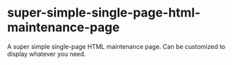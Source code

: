 # super-simple-single-page-html-maintenance-page
A super simple single-page HTML maintenance page. Can be customized to display whatever you need.
